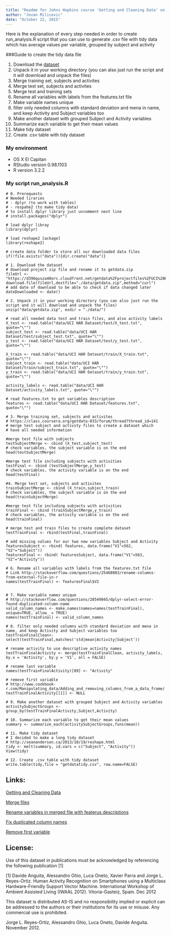 ```yaml
---
title: "Readme for Johns Hopkins course 'Getting and Cleaning Data' on Coursera"
author: "Jovan Milicevic"
date: "October 22, 2015"
---
```


Here is the explanation of every step needed in order to create run_analysis.R script that you can use to generate .csv file with tidy data which has average values per variable, grouped by subject and activity

###Guide to create the tidy data file
1. Download the [dataset](https://d396qusza40orc.cloudfront.net/getdata%2Fprojectfiles%2FUCI%20HAR%20Dataset.zip)
2. Unpack it in your working directory (you can also just run the script and it will download and unpack the files)
3. Merge training set, subjects and activites
4. Merge test set, subjects and activites
5. Merge test and training sets
6. Rename all variables with labels from the features.txt file
7. Make variable names unique
8. filter only needed columns with standard deviation and mena in name, and keep Activity and Subject variables too
9. Make another dataset with grouped Subject and Activity variables
10. Summarize each variable to get their mean values
11. Make tidy dataset
12. Create .csv table with tidy dataset

### My environment
- OS X El Capitan
- RStudio version 0.98.1103
- R version 3.2.2

### My script run_analysis.R
```{r}
# 0. Prerequests
# Needed liraries 
# - dplyr (to work with tables) 
# - respahe2 (to make tidy data)
# to install dplyr library just uncomment next line
# install.packages("dplyr")

# load dplyr libray
library(dplyr)

# load reshape2 [ackage]
library(reshape2)

# create data folder to store all our downloaded data files
if(!file.exists("data")){dir.create("data")}

# 1. Download the dataset
# download project zip file and rename it to getdata.zip
fileUrl <- "https://d396qusza40orc.cloudfront.net/getdata%2Fprojectfiles%2FUCI%20HAR%20Dataset.zip"
download.file(fileUrl,destfile="./data/getdata.zip",method="curl")
# add date of download to be able to check if data changed later 
dateDownloaded <- date()

# 2. Unpack it in your working directory (you can also just run the script and it will download and unpack the files)
unzip("data/getdata.zip", exdir = "./data/")

# read all needed data test and train files, and also activity labels
X_test <- read.table("data/UCI HAR Dataset/test/X_test.txt", quote="\"")
subject_test <- read.table("data/UCI HAR Dataset/test/subject_test.txt", quote="\"")
y_test <- read.table("data/UCI HAR Dataset/test/y_test.txt", quote="\"")

X_train <- read.table("data/UCI HAR Dataset/train/X_train.txt", quote="\"")
subject_train <- read.table("data/UCI HAR Dataset/train/subject_train.txt", quote="\"")
y_train <- read.table("data/UCI HAR Dataset/train/y_train.txt", quote="\"")

activity_labels <- read.table("data/UCI HAR Dataset/activity_labels.txt", quote="\"")

# read features.txt to get variables description
features <- read.table("data/UCI HAR Dataset/features.txt", quote="\"")

# 3. Merge training set, subjects and activites
# https://class.coursera.org/getdata-033/forum/thread?thread_id=141
# merge test subject and activity files to create a dataset which 
# have all needed information

#merge test file with subjects
testSubjectMerge <- cbind (X_test,subject_test)
# check variables, the subject variable is on the end
head(testSubjectMerge)

#merge test file including subjects with activities
testFinal <- cbind (testSubjectMerge,y_test)
# check variables, the activity variable is on the end
head(testFinal)

#4. Merge test set, subjects and activites
trainSubjectMerge <- cbind (X_train,subject_train)
# check variables, the subject variable is on the end
head(trainSubjectMerge)

#merge test file including subjects with activities
trainFinal <- cbind (trainSubjectMerge,y_train)
# check variables, the activity variable is on the end
head(trainFinal)

# merge test and train files to create complete dataset
testTrainFinal <- rbind(testFinal,trainFinal)

# add missing values for our two new variables Subject and Activity
featuresSubject <- rbind( features, data.frame("V1"=562, "V2"="Subject"))
featuresFinal <- rbind( featuresSubject, data.frame("V1"=563, "V2"="Activity"))

# 6. Rename all variables with labels from the features.txt file
# Link http://stackoverflow.com/questions/25468003/rename-columns-from-external-file-in-r
names(testTrainFinal) <- featuresFinal$V2


# 7. Make variable names unique
# http://stackoverflow.com/questions/28549045/dplyr-select-error-found-duplicated-column-name
valid_column_names <- make.names(names=names(testTrainFinal), unique=TRUE, allow_ = TRUE)
names(testTrainFinal) <- valid_column_names

# 8. filter only needed columns with standard deviation and mena in name, and keep Activity and Subject variables too
testTrainFinalClean<-select(testTrainFinal,matches('std|mean|Activity|Subject'))

# rename activity to use descriptive activity names
testTrainFinalActivity <- merge(testTrainFinalClean, activity_labels, by.x = 'Activity', by.y = 'V1', all = FALSE)

# rename last variable
names(testTrainFinalActivity)[89] <- "Activity"

# remove first variable
# http://www.cookbook-r.com/Manipulating_data/Adding_and_removing_columns_from_a_data_frame/
testTrainFinalActivity[[1]] <- NULL

# 9. Make another dataset with grouped Subject and Activity variables
activitySubjectGroups <- group_by(testTrainFinalActivity,Subject,Activity)

# 10. Summarize each variable to get their mean values
summary <- summarize_each(activitySubjectGroups,funs(mean))

# 11. Make tidy dataset
# I decided to make a long tidy dataset
# http://seananderson.ca/2013/10/19/reshape.html
tidy <- melt(summary, id.vars = c("Subject", "Activity"))
View(tidy)

# 12. Create .csv table with tidy dataset 
write.table(tidy,file = "getdatatidy.csv", row.name=FALSE)

```
## Links:
[Getting and Cleaning Data](https://www.coursera.org/course/getdata)

[Merge files](https://class.coursera.org/getdata-033/forum/thread?thread_id=141)

[Rename variables in merged file with featerus descriptions](http://stackoverflow.com/questions/25468003/rename-columns-from-external-file-in-r)

[Fix duplicated column names](http://stackoverflow.com/questions/28549045/dplyr-select-error-found-duplicated-column-name)

[Remove first variable](http://www.cookbook-r.com/Manipulating_data/Adding_and_removing_columns_from_a_data_frame/)

## License:
Use of this dataset in publications must be acknowledged by referencing the following publication [1] 

[1] Davide Anguita, Alessandro Ghio, Luca Oneto, Xavier Parra and Jorge L. Reyes-Ortiz. Human Activity Recognition on Smartphones using a Multiclass Hardware-Friendly Support Vector Machine. International Workshop of Ambient Assisted Living (IWAAL 2012). Vitoria-Gasteiz, Spain. Dec 2012

This dataset is distributed AS-IS and no responsibility implied or explicit can be addressed to the authors or their institutions for its use or misuse. Any commercial use is prohibited.

Jorge L. Reyes-Ortiz, Alessandro Ghio, Luca Oneto, Davide Anguita. November 2012.
